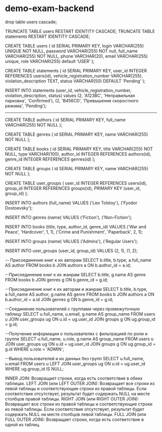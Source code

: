 # demo-exam-backend

drop table users cascade;

TRUNCATE TABLE users RESTART IDENTITY CASCADE;
TRUNCATE TABLE statements RESTART IDENTITY CASCADE;

CREATE TABLE users (
  id SERIAL PRIMARY KEY,
  login  VARCHAR(255) UNIQUE NOT NULL,
  password VARCHAR(255) NOT null,
  full_name VARCHAR(255) NOT NULL,
  phone VARCHAR(20),
  email VARCHAR(255) unique,
  role VARCHAR(255) default 'USER'
);

CREATE TABLE statements (
    id SERIAL PRIMARY KEY,
    user_id INTEGER REFERENCES users(id),
    vehicle_registration_number VARCHAR(255),
    violation_description TEXT,
    status VARCHAR(50) DEFAULT 'Pending'
);

INSERT INTO statements (user_id, vehicle_registration_number, violation_description, status) values
(2, 'A123BC', 'Неправильная парковка', 'Confirmed'),
(2, 'B456CD', 'Превышение скоростного режима', 'Pending');

----------------------------------------------------------------------------------------------------------

CREATE TABLE authors (
    id SERIAL PRIMARY KEY,
    full_name VARCHAR(255) NOT NULL
);

CREATE TABLE genres (
    id SERIAL PRIMARY KEY,
    name VARCHAR(255) NOT NULL
);

CREATE TABLE books (
    id SERIAL PRIMARY KEY,
    title VARCHAR(255) NOT NULL,
    type VARCHAR(100),
    author_id INTEGER REFERENCES authors(id),
    genre_id INTEGER REFERENCES genres(id)
);

CREATE TABLE groups (
    id SERIAL PRIMARY KEY,
    name VARCHAR(255) NOT NULL
);

CREATE TABLE user_groups (
    user_id INTEGER REFERENCES users(id),
    group_id INTEGER REFERENCES groups(id),
    PRIMARY KEY (user_id, group_id)
);

INSERT INTO authors (full_name) VALUES
('Leo Tolstoy'),
('Fyodor Dostoevsky');

INSERT INTO genres (name) VALUES
('Fiction'),
('Non-Fiction');

INSERT INTO books (title, type, author_id, genre_id) VALUES
('War and Peace', 'Hardcover', 1, 1),
('Crime and Punishment', 'Paperback', 2, 1);

INSERT INTO groups (name) VALUES
('Admins'),
('Regular Users');

INSERT INTO user_groups (user_id, group_id) VALUES
(2, 1),
(1, 2);

-- Присоединение книг к их авторам
SELECT b.title, b.type, a.full_name AS author
FROM books b
JOIN authors a ON b.author_id = a.id;

--Присоединение книг к их жанрам
SELECT b.title, g.name AS genre
FROM books b
JOIN genres g ON b.genre_id = g.id;

--Присоединение книг к их авторам и жанрам
SELECT b.title, b.type, a.full_name AS author, g.name AS genre
FROM books b
JOIN authors a ON b.author_id = a.id
JOIN genres g ON b.genre_id = g.id;

--Соединение пользователей с группами через промежуточную таблицу
SELECT u.full_name, u.email, g.name AS group_name
FROM users u
JOIN user_groups ug ON u.id = ug.user_id
JOIN groups g ON ug.group_id = g.id;

--Получение информации о пользователях с фильтрацией по роли и группе
SELECT u.full_name, u.role, g.name AS group_name
FROM users u
JOIN user_groups ug ON u.id = ug.user_id
JOIN groups g ON ug.group_id = g.id
WHERE u.role = 'ADMIN';

--Вывод пользователей и их данных без групп
SELECT u.full_name, u.email
FROM users u
LEFT JOIN user_groups ug ON u.id = ug.user_id
WHERE ug.group_id IS NULL;


INNER JOIN: Возвращает строки, когда есть соответствие в обеих таблицах.
LEFT JOIN (или LEFT OUTER JOIN): Возвращает все строки из левой таблицы и соответствующие строки из правой таблицы. Если соответствие отсутствует, результат будет содержать NULL на месте столбцов правой таблицы.
RIGHT JOIN (или RIGHT OUTER JOIN): Возвращает все строки из правой таблицы и соответствующие строки из левой таблицы. Если соответствие отсутствует, результат будет содержать NULL на месте столбцов левой таблицы.
FULL JOIN (или FULL OUTER JOIN): Возвращает строки, когда есть соответствие в одной из таблиц.